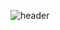 ![header](https://capsule-render.vercel.app/api?type=waving&height=120&color=timeGradient&text=Hey%20Everyone!%20👋🏼&section=header&reversal=true&textBg=false&fontColor=ffffff&fontAlign=50&animation=twinkling&fontAlignY=67&stroke=111111&strokeWidth=2&rotate=0&fontSize=65&desc=Lets%20Connect%20and%20have%20a%20Chat&descAlign=50&descAlignY=100&descSize=38)
